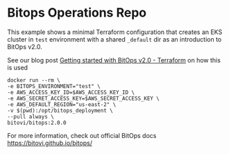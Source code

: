 # Bitops Operations Repo

This example shows a minimal Terraform configuration that creates an EKS cluster in `test` environment with a shared `_default` dir as an introduction to BitOps v2.0.



See our blog post [Getting started with BitOps v2.0 - Terraform](https://www.bitovi.com/blog/getting-started-with-bitops-v2-terraform) on how this is used

```
docker run --rm \
-e BITOPS_ENVIRONMENT="test" \
-e AWS_ACCESS_KEY_ID=$AWS_ACCESS_KEY_ID \
-e AWS_SECRET_ACCESS_KEY=$AWS_SECRET_ACCESS_KEY \
-e AWS_DEFAULT_REGION="us-east-2" \
-v $(pwd):/opt/bitops_deployment \
--pull always \
bitovi/bitops:2.0.0
```

For more information, check out official BitOps docs https://bitovi.github.io/bitops/